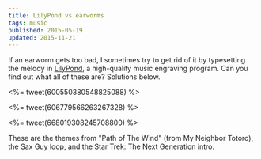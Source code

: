 ```yaml
---
title: LilyPond vs earworms
tags: music
published: 2015-05-19
updated: 2015-11-21
---
```


If an earworm gets too bad, I sometimes try to get rid of it by typesetting the melody in [LilyPond](http://lilypond.org/), a high-quality music engraving program. Can you find out what all of these are? Solutions below.

<%= tweet(600550380548825088) %>

<%= tweet(606779566263267328) %>

<%= tweet(668019308245708800) %>

These are the themes from <span class="spoiler">"Path of The Wind" (from My Neighbor Totoro)</span>, <span class="spoiler">the Sax Guy loop</span>, and <span class="spoiler">the Star Trek: The Next Generation intro</span>.
